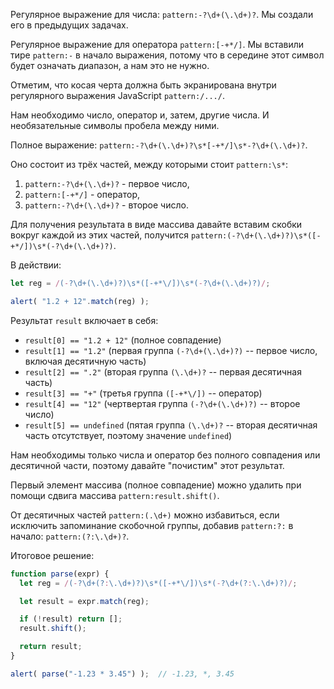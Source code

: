 Регулярное выражение для числа: `pattern:-?\d+(\.\d+)?`. Мы создали его в предыдущих задачах.

Регулярное выражение для оператора `pattern:[-+*/]`. Мы вставили тире `pattern:-` в начало выражения, потому что в середине этот символ будет означать диапазон, а нам это не нужно.

Отметим, что косая черта должна быть экранирована внутри регулярного выражения JavaScript `pattern:/.../`.

Нам необходимо число, оператор и, затем, другие числа. И необязательные символы пробела между ними.

Полное выражение: `pattern:-?\d+(\.\d+)?\s*[-+*/]\s*-?\d+(\.\d+)?`.

Оно состоит из трёх частей, между которыми стоит `pattern:\s*`:
1. `pattern:-?\d+(\.\d+)?` - первое число,
1. `pattern:[-+*/]` - оператор,
1. `pattern:-?\d+(\.\d+)?` - второе число.

Для получения результата в виде массива давайте вставим скобки вокруг каждой из этих частей, получится `pattern:(-?\d+(\.\d+)?)\s*([-+*/])\s*(-?\d+(\.\d+)?)`.

В действии:

```js run
let reg = /(-?\d+(\.\d+)?)\s*([-+*\/])\s*(-?\d+(\.\d+)?)/;

alert( "1.2 + 12".match(reg) );
```

Результат `result` включает в себя:

- `result[0] == "1.2 + 12"` (полное совпадение)
- `result[1] == "1.2"` (первая группа `(-?\d+(\.\d+)?)` -- первое число, включая десятичную часть)
- `result[2] == ".2"` (вторая группа `(\.\d+)?` -- первая десятичная часть)
- `result[3] == "+"` (третья группа `([-+*\/])` -- оператор)
- `result[4] == "12"` (чертвертая группа `(-?\d+(\.\d+)?)` -- второе число)
- `result[5] == undefined` (пятая группа `(\.\d+)?` -- вторая десятичная часть отсутствует, поэтому значение `undefined`)

Нам необходимы только числа и оператор без полного совпадения или десятичной части, поэтому давайте "почистим" этот результат.

Первый элемент массива (полное совпадение) можно удалить при помощи сдвига массива `pattern:result.shift()`.

От десятичных частей `pattern:(.\d+)` можно избавиться, если исключить запоминание скобочной группы, добавив `pattern:?:` в начало: `pattern:(?:\.\d+)?`.

Итоговое решение:

```js run
function parse(expr) {
  let reg = /(-?\d+(?:\.\d+)?)\s*([-+*\/])\s*(-?\d+(?:\.\d+)?)/;

  let result = expr.match(reg);

  if (!result) return [];
  result.shift();

  return result;
}

alert( parse("-1.23 * 3.45") );  // -1.23, *, 3.45
```
